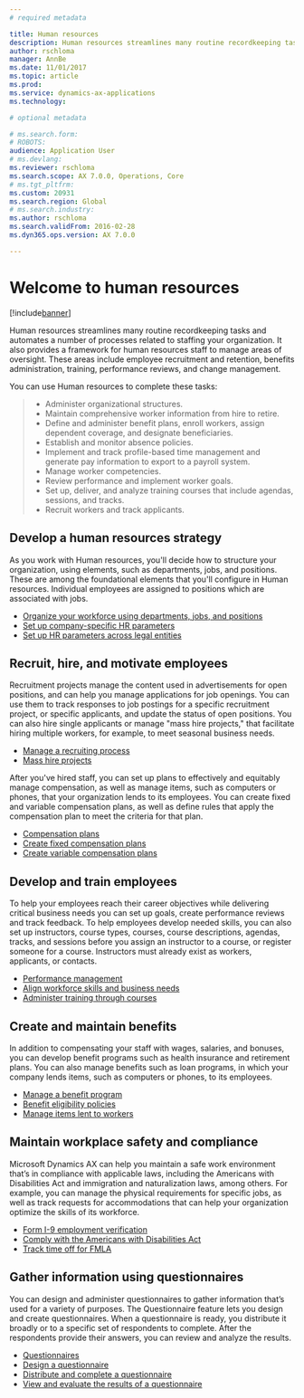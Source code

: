 ```yaml
---
# required metadata

title: Human resources
description: Human resources streamlines many routine recordkeeping tasks and automates a number of processes related to staffing your organization. It also provides a framework for human resources staff to manage areas of oversight. These areas include employee recruitment and retention, benefits administration, training, performance reviews, and change management.
author: rschloma
manager: AnnBe
ms.date: 11/01/2017
ms.topic: article
ms.prod: 
ms.service: dynamics-ax-applications
ms.technology: 

# optional metadata

# ms.search.form: 
# ROBOTS: 
audience: Application User
# ms.devlang: 
ms.reviewer: rschloma
ms.search.scope: AX 7.0.0, Operations, Core
# ms.tgt_pltfrm: 
ms.custom: 20931
ms.search.region: Global
# ms.search.industry: 
ms.author: rschloma
ms.search.validFrom: 2016-02-28
ms.dyn365.ops.version: AX 7.0.0

---
```


# Welcome to human resources

[!include[banner](../includes/banner.md)]

Human resources streamlines many routine recordkeeping tasks and automates a number of processes related to staffing your organization. It also provides a framework for human resources staff to manage areas of oversight. These areas include employee recruitment and retention, benefits administration, training, performance reviews, and change management.

You can use Human resources to complete these tasks:

> + Administer organizational structures.
> + Maintain comprehensive worker information from hire to retire.
> + Define and administer benefit plans, enroll workers, assign dependent coverage, and designate beneficiaries.
> + Establish and monitor absence policies.
> + Implement and track profile-based time management and generate pay information to export to a payroll system.
> + Manage worker competencies.
> + Review performance and implement worker goals.
> + Set up, deliver, and analyze training courses that include agendas, sessions, and tracks.
> + Recruit workers and track applicants.

Develop a human resources strategy
---------------------------------------------------------

As you work with Human resources, you'll decide how to structure your organization, using elements, such as departments, jobs, and positions. These are among the foundational elements that you'll configure in Human resources. Individual employees are assigned to positions which are associated with jobs.

-   [Organize your workforce using departments, jobs, and positions](../../talent/departments-jobs-positions.md)
-   [Set up company-specific HR parameters](../../talent/set-up-company-specific-hr-parameters.md)
-   [Set up HR parameters across legal entities](../../talent/set-up-hr-parameters-across-legal-entities.md) 

## Recruit, hire, and motivate employees

Recruitment projects manage the content used in advertisements for open positions, and can help you manage applications for job openings. You can use them to track responses to job postings for a specific recruitment project, or specific applicants, and update the status of open positions. You can also hire single applicants or manage "mass hire projects," that facilitate hiring multiple workers, for example, to meet seasonal business needs.

-   [Manage a recruiting process](manage-recruiting-process.md)
-   [Mass hire projects](mass-hire-projects.md) 

After you've hired staff, you can set up plans to effectively and equitably manage compensation, as well as manage items, such as computers or phones, that your organization lends to its employees. You can create fixed and variable compensation plans, as well as define rules that apply the compensation plan to meet the criteria for that plan.

-   [Compensation plans](../../talent/compensation-plans.md)
-   [Create fixed compensation plans](../../talent/create-fixed-compensation-plans.md)
-   [Create variable compensation plans](../../talent/create-variable-compensation-plans.md)

## Develop and train employees

To help your employees reach their career objectives while delivering critical business needs you can set up goals, create performance reviews and track feedback. To help employees develop needed skills, you can also set up instructors, course types, courses, course descriptions, agendas, tracks, and sessions before you assign an instructor to a course, or register someone for a course. Instructors must already exist as workers, applicants, or contacts.

-   [Performance management](../../talent/performance-management-overview.md)
-   [Align workforce skills and business needs](../../talent/skills.md)
-   [Administer training through courses](../../talent/courses.md)

## Create and maintain benefits

In addition to compensating your staff with wages, salaries, and bonuses, you can develop benefit programs such as health insurance and retirement plans. You can also manage benefits such as loan programs, in which your company lends items, such as computers or phones, to its employees.

-   [Manage a benefit program](../../talent/manage-benefit-program.md)
-   [Benefit eligibility policies](../../talent/benefit-eligibility-policies.md)
-   [Manage items lent to workers](../../talent/loan-items.md)

## Maintain workplace safety and compliance

Microsoft Dynamics AX can help you maintain a safe work environment that’s in compliance with applicable laws, including the Americans with Disabilities Act and immigration and naturalization laws, among others. For example, you can manage the physical requirements for specific jobs, as well as track requests for accommodations that can help your organization optimize the skills of its workforce.

-   [Form I-9 employment verification](localizations/noam-usa-form-i-9-verification.md)
-   [Comply with the Americans with Disabilities Act](localizations/noam-usa-comply-ada.md)
-   [Track time off for FMLA](localizations/noam-usa-track-time-for-fmla.md)

## Gather information using questionnaires

You can design and administer questionnaires to gather information that’s used for a variety of purposes. The Questionnaire feature lets you design and create questionnaires. When a questionnaire is ready, you distribute it broadly or to a specific set of respondents to complete. After the respondents provide their answers, you can review and analyze the results.

-   [Questionnaires](../../talent/questionnaires.md)
-   [Design a questionnaire](../../talent/design-questionnaires.md)
-   [Distribute and complete a questionnaire](../../talent/distribute-questionnaires.md)
-   [View and evaluate the results of a questionnaire](../../talent/evaluate-questionnaire-results.md)


